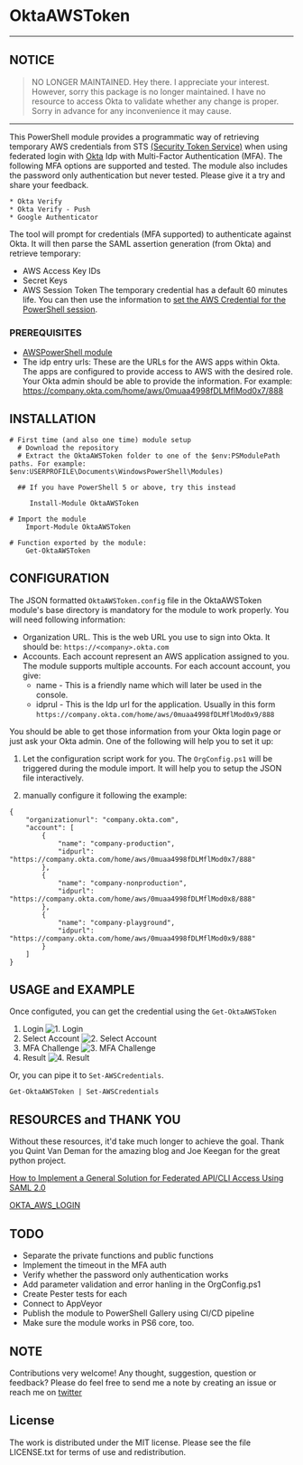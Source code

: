 # OktaAWSToken

---
## NOTICE

> NO LONGER MAINTAINED. Hey there. I appreciate your interest. However, sorry this package is no longer maintained. I have no resource to access Okta to validate whether any change is proper. Sorry in advance for any inconvenience it may cause.

---

This PowerShell module provides a programmatic way of retrieving temporary AWS credentials from STS [(Security Token Service)](http://docs.aws.amazon.com/STS/latest/APIReference/Welcome.html) when using federated login with [Okta](https://www.okta.com/) Idp with Multi-Factor Authentication (MFA). The following MFA options are supported and tested. The module also includes the password only authentication but never tested. Please give it a try and share your feedback.

    * Okta Verify
    * Okta Verify - Push
    * Google Authenticator

The tool will prompt for credentials (MFA supported) to authenticate against Okta. It will then parse the SAML assertion generation (from Okta) and retrieve temporary:
  * AWS Access Key IDs
  * Secret Keys
  * AWS Session Token
The temporary credential has a default 60 minutes life. You can then use the information to [set the AWS Credential for the PowerShell session](http://docs.aws.amazon.com/powershell/latest/userguide/specifying-your-aws-credentials.html).


### PREREQUISITES
* [AWSPowerShell module](https://aws.amazon.com/powershell/)
* The idp entry urls: These are the URLs for the AWS apps within Okta. The apps are configured to provide access to AWS with the desired role. Your Okta admin should be able to provide the information. For example: https://company.okta.com/home/aws/0muaa4998fDLMflMod0x7/888


## INSTALLATION
```
# First time (and also one time) module setup
  # Download the repository
  # Extract the OktaAWSToken folder to one of the $env:PSModulePath paths. For example: $env:USERPROFILE\Documents\WindowsPowerShell\Modules)

  ## If you have PowerShell 5 or above, try this instead

     Install-Module OktaAWSToken

# Import the module
    Import-Module OktaAWSToken

# Function exported by the module:
    Get-OktaAWSToken
```

## CONFIGURATION
The JSON formatted `OktaAWSToken.config` file in the  OktaAWSToken module's base directory is mandatory for the module to work properly. You will need following information:

* Organization URL. This is the web URL you use to sign into Okta. It should be: `https://<company>.okta.com`
* Accounts. Each account represent an AWS application assigned to you. The module supports multiple accounts. For each account account, you give:
    * name - This is a friendly name which will later be used in the console.
    * idprul - This is the Idp url for the application. Usually in this form `https://company.okta.com/home/aws/0muaa4998fDLMflMod0x9/888`

You should be able to get those information from your Okta login page or just ask your Okta admin. One of the following will help you to set it up:

1. Let the configuration script work for you. The `OrgConfig.ps1` will be triggered during the module import. It will help you to setup the JSON file interactively.

2. manually configure it following the example:
```
{
    "organizationurl": "company.okta.com",
    "account": [
        {
            "name": "company-production",
            "idpurl": "https://company.okta.com/home/aws/0muaa4998fDLMflMod0x7/888"
        },
        {
            "name": "company-nonproduction",
            "idpurl": "https://company.okta.com/home/aws/0muaa4998fDLMflMod0x8/888"
        },
        {
            "name": "company-playground",
            "idpurl": "https://company.okta.com/home/aws/0muaa4998fDLMflMod0x9/888"
        }
    ]
}
```

## USAGE and EXAMPLE
Once configuted, you can get the credential using the `Get-OktaAWSToken`
1. Login
![1. Login](https://github.com/LawrenceHwang/OktaAWSToken/blob/master/Media/login.PNG?raw=true)
2. Select Account
![2. Select Account](https://github.com/LawrenceHwang/OktaAWSToken/blob/master/Media/selectaccount.PNG?raw=true)
3. MFA Challenge
![3. MFA Challenge](https://github.com/LawrenceHwang/OktaAWSToken/blob/master/Media/mfa.PNG?raw=true)
4. Result
![4. Result](https://github.com/LawrenceHwang/OktaAWSToken/blob/master/Media/full.png?raw=true)

Or, you can pipe it to `Set-AWSCredentials`.
```
Get-OktaAWSToken | Set-AWSCredentials
```

## RESOURCES and THANK YOU
Without these resources, it'd take much longer to achieve the goal. Thank you Quint Van Deman for the amazing blog and Joe Keegan for the great python project.

[How to Implement a General Solution for Federated API/CLI Access Using SAML 2.0](https://aws.amazon.com/blogs/security/how-to-implement-a-general-solution-for-federated-apicli-access-using-saml-2-0/)

[OKTA_AWS_LOGIN](https://github.com/nimbusscale/okta_aws_login)

## TODO
* Separate the private functions and public functions
* Implement the timeout in the MFA auth
* Verify whether the password only authentication works
* Add parameter validation and error hanling in the OrgConfig.ps1
* Create Pester tests for each
* Connect to AppVeyor
* Publish the module to PowerShell Gallery using CI/CD pipeline
* Make sure the module works in PS6 core, too.

## NOTE
Contributions very welcome! Any thought, suggestion, question or feedback? Please do feel free to send me a note by creating an issue or reach me on [twitter](https://twitter.com/CPoweredLion)

## License
The work is distributed under the MIT license. Please see the file LICENSE.txt for terms of use and redistribution.
